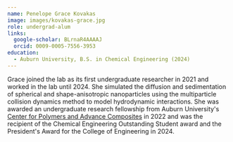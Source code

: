 ```yaml
---
name: Penelope Grace Kovakas
image: images/kovakas-grace.jpg
role: undergrad-alum
links:
  google-scholar: BLrnaR4AAAAJ
  orcid: 0009-0005-7556-3953
education:
  - Auburn University, B.S. in Chemical Engineering (2024)
---
```


Grace joined the lab as its first undergraduate researcher in 2021 and worked in
the lab until 2024. She simulated the diffusion and sedimentation of spherical
and shape-anisotropic nanoparticles using the multiparticle collision dynamics
method to model hydrodynamic interactions. She was awarded an undergraduate
research fellowship from Auburn University's
[Center for Polymers and Advance Composites][1] in 2022 and was the recipient of
the Chemical Engineering Outstanding Student award and the President's Award for
the College of Engineering in 2024.

[1]: https://www.eng.auburn.edu/research/centers/cpac/index.html
